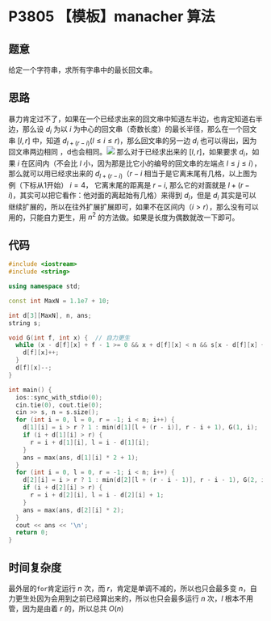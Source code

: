 # P3805 【模板】manacher 算法
## 题意
给定一个字符串，求所有字串中的最长回文串。
## 思路
暴力肯定过不了，如果在一个已经求出来的回文串中知道左半边，也肯定知道右半边，那么设 $d_i$ 为以 $i$ 为中心的回文串（奇数长度）的最长半径，那么在一个回文串 $[l,r]$ 中，知道 $d_{l + (r - i)}(l \le i \le r)$，那么回文串的另一边 $d_i$ 也可以得出，因为回文串两边相同
，d也会相同。![](https://cdn.luogu.com.cn/upload/image_hosting/igx3xxks.png)
那么对于已经求出来的 $[l, r]$，如果要求 $d_i$，如果 $i$ 在区间内（不会比 $l$ 小，因为那是比它小的编号的回文串的左端点 $l \le j \le i$），那么就可以用已经求出来的 $d_{l + (r - i)}$（$r - i$ 相当于是它离末尾有几格，以上图为例（下标从1开始） $i = 4$， 它离末尾的距离是 $r - i$, 那么它的对面就是 $l + (r - i)$，其实可以把它看作：他对面的离起始有几格）来得到 $d_i$，但是 $d_i$ 其实是可以继续扩展的，所以在往外扩展扩展即可，如果不在区间内（$i > r$），那么没有可以用的，只能自力更生，用 $n^2$ 的方法做。如果是长度为偶数就改一下即可。
## 代码

```cpp
#include <iostream>
#include <string>

using namespace std;

const int MaxN = 1.1e7 + 10;

int d[3][MaxN], n, ans;
string s;

void G(int f, int x) {  // 自力更生
  while (x - d[f][x] + f - 1 >= 0 && x + d[f][x] < n && s[x - d[f][x] + f - 1] == s[x + d[f][x]]) {
    d[f][x]++;
  }
  d[f][x]--;
}

int main() {
  ios::sync_with_stdio(0);
  cin.tie(0), cout.tie(0);
  cin >> s, n = s.size();
  for (int i = 0, l = 0, r = -1; i < n; i++) {                         // r 好像必需是-1，为了0除可以自力更生
    d[1][i] = i > r ? 1 : min(d[1][l + (r - i)], r - i + 1), G(1, i);  // 自力更生或是用之前已经算好的
    if (i + d[1][i] > r) {
      r = i + d[1][i], l = i - d[1][i];
    }
    ans = max(ans, d[1][i] * 2 + 1);
  }
  for (int i = 0, l = 0, r = -1; i < n; i++) {
    d[2][i] = i > r ? 1 : min(d[2][l + (r - i - 1)], r - i - 1), G(2, i);
    if (i + d[2][i] > r) {
      r = i + d[2][i], l = i - d[2][i] + 1;
    }
    ans = max(ans, d[2][i] * 2);
  }
  cout << ans << '\n';
  return 0;
}
```
## 时间复杂度
最外层的`for`肯定运行 $n$ 次，而 $r$，肯定是单调不减的，所以也只会最多变 $n$，自力更生处因为会用到之前已经算出来的，所以也只会最多运行 $n$ 次，$l$ 根本不用管，因为是由着 $r$ 的，所以总共 $O(n)$
